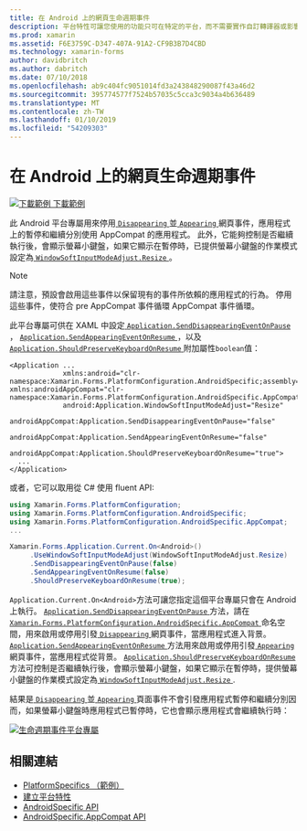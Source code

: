 ```yaml
---
title: 在 Android 上的網頁生命週期事件
description: 平台特性可讓您使用的功能只可在特定的平台，而不需要實作自訂轉譯器或影響。 這篇文章說明如何使用 Android 平台特定，會停用 Disappearing 並 Appearing 網頁事件，應用程式上的暫停和繼續，請分別。
ms.prod: xamarin
ms.assetid: F6E3759C-D347-407A-91A2-CF9B3B7D4CBD
ms.technology: xamarin-forms
author: davidbritch
ms.author: dabritch
ms.date: 07/10/2018
ms.openlocfilehash: ab9c404fc9051014fd3a243848290087f43a46d2
ms.sourcegitcommit: 395774577f7524b57035c5cca3c9034a4b636489
ms.translationtype: MT
ms.contentlocale: zh-TW
ms.lasthandoff: 01/10/2019
ms.locfileid: "54209303"
---
```

# <a name="page-lifecycle-events-on-android"></a>在 Android 上的網頁生命週期事件

[![下載範例](~/media/shared/download.png) 下載範例](https://developer.xamarin.com/samples/xamarin-forms/userinterface/platformspecifics/)

此 Android 平台專屬用來停用[ `Disappearing` ](xref:Xamarin.Forms.Page.Appearing)並[ `Appearing` ](xref:Xamarin.Forms.Page.Appearing)網頁事件，應用程式上的暫停和繼續分別使用 AppCompat 的應用程式。 此外，它能夠控制是否繼續執行後，會顯示螢幕小鍵盤，如果它顯示在暫停時，已提供螢幕小鍵盤的作業模式設定為[ `WindowSoftInputModeAdjust.Resize` ](xref:Xamarin.Forms.PlatformConfiguration.AndroidSpecific.WindowSoftInputModeAdjust.Resize)。

> [!NOTE]
> 請注意，預設會啟用這些事件以保留現有的事件所依賴的應用程式的行為。 停用這些事件，使符合 pre AppCompat 事件循環 AppCompat 事件循環。

此平台專屬可供在 XAML 中設定[ `Application.SendDisappearingEventOnPause` ](xref:Xamarin.Forms.PlatformConfiguration.AndroidSpecific.AppCompat.Application.SendDisappearingEventOnPauseProperty)， [ `Application.SendAppearingEventOnResume` ](xref:Xamarin.Forms.PlatformConfiguration.AndroidSpecific.AppCompat.Application.SendAppearingEventOnResumeProperty)，以及[ `Application.ShouldPreserveKeyboardOnResume` ](xref:Xamarin.Forms.PlatformConfiguration.AndroidSpecific.AppCompat.Application.ShouldPreserveKeyboardOnResumeProperty) 附加屬性`boolean`值：

```xaml
<Application ...
             xmlns:android="clr-namespace:Xamarin.Forms.PlatformConfiguration.AndroidSpecific;assembly=Xamarin.Forms.Core"             xmlns:androidAppCompat="clr-namespace:Xamarin.Forms.PlatformConfiguration.AndroidSpecific.AppCompat;assembly=Xamarin.Forms.Core"
             android:Application.WindowSoftInputModeAdjust="Resize"
             androidAppCompat:Application.SendDisappearingEventOnPause="false"
             androidAppCompat:Application.SendAppearingEventOnResume="false"
             androidAppCompat:Application.ShouldPreserveKeyboardOnResume="true">
  ...
</Application>
```

或者，它可以取用從 C# 使用 fluent API:

```csharp
using Xamarin.Forms.PlatformConfiguration;
using Xamarin.Forms.PlatformConfiguration.AndroidSpecific;
using Xamarin.Forms.PlatformConfiguration.AndroidSpecific.AppCompat;
...

Xamarin.Forms.Application.Current.On<Android>()
     .UseWindowSoftInputModeAdjust(WindowSoftInputModeAdjust.Resize)
     .SendDisappearingEventOnPause(false)
     .SendAppearingEventOnResume(false)
     .ShouldPreserveKeyboardOnResume(true);
```

`Application.Current.On<Android>`方法可讓您指定這個平台專屬只會在 Android 上執行。 [ `Application.SendDisappearingEventOnPause` ](xref:Xamarin.Forms.PlatformConfiguration.AndroidSpecific.AppCompat.Application.SendDisappearingEventOnPause(Xamarin.Forms.IPlatformElementConfiguration{Xamarin.Forms.PlatformConfiguration.Android,Xamarin.Forms.Application},System.Boolean))方法，請在[ `Xamarin.Forms.PlatformConfiguration.AndroidSpecific.AppCompat` ](xref:Xamarin.Forms.PlatformConfiguration.AndroidSpecific.AppCompat)命名空間，用來啟用或停用引發[ `Disappearing` ](xref:Xamarin.Forms.Page.Appearing)網頁事件，當應用程式進入背景。 [ `Application.SendAppearingEventOnResume` ](xref:Xamarin.Forms.PlatformConfiguration.AndroidSpecific.AppCompat.Application.SendAppearingEventOnResume(Xamarin.Forms.IPlatformElementConfiguration{Xamarin.Forms.PlatformConfiguration.Android,Xamarin.Forms.Application},System.Boolean))方法用來啟用或停用引發[ `Appearing` ](xref:Xamarin.Forms.Page.Appearing)網頁事件，當應用程式從背景。 [ `Application.ShouldPreserveKeyboardOnResume` ](xref:Xamarin.Forms.PlatformConfiguration.AndroidSpecific.AppCompat.Application.ShouldPreserveKeyboardOnResume(Xamarin.Forms.IPlatformElementConfiguration{Xamarin.Forms.PlatformConfiguration.Android,Xamarin.Forms.Application},System.Boolean))方法可控制是否繼續執行後，會顯示螢幕小鍵盤，如果它顯示在暫停時，提供螢幕小鍵盤的作業模式設定為[ `WindowSoftInputModeAdjust.Resize` ](xref:Xamarin.Forms.PlatformConfiguration.AndroidSpecific.WindowSoftInputModeAdjust.Resize).

結果是[ `Disappearing` ](xref:Xamarin.Forms.Page.Appearing)並[ `Appearing` ](xref:Xamarin.Forms.Page.Appearing)頁面事件不會引發應用程式暫停和繼續分別因而，如果螢幕小鍵盤時應用程式已暫停時，它也會顯示應用程式會繼續執行時：

[![](page-lifecycle-events-images/keyboard-on-resume.png "生命週期事件平台專屬")](page-lifecycle-events-images/keyboard-on-resume-large.png#lightbox "生命週期事件平台專屬")

## <a name="related-links"></a>相關連結

- [PlatformSpecifics （範例）](https://developer.xamarin.com/samples/xamarin-forms/userinterface/platformspecifics/)
- [建立平台特性](~/xamarin-forms/platform/platform-specifics/index.md#creating-platform-specifics)
- [AndroidSpecific API](xref:Xamarin.Forms.PlatformConfiguration.AndroidSpecific)
- [AndroidSpecific.AppCompat API](xref:Xamarin.Forms.PlatformConfiguration.AndroidSpecific.AppCompat)
